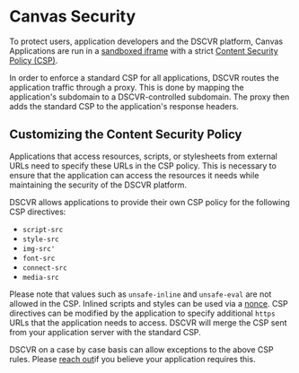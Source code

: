 # Canvas Security

To protect users, application developers and the DSCVR platform, Canvas Applications are run in a [sandboxed iframe](https://developer.mozilla.org/en-US/docs/Web/HTML/Element/iframe#sandbox) with a strict [Content Security Policy (CSP)](https://developer.mozilla.org/en-US/docs/Web/HTTP/CSP). 

In order to enforce a standard CSP for all applications, DSCVR routes the application traffic through a proxy. This is done by mapping the application's subdomain to a DSCVR-controlled subdomain. The proxy then adds the standard CSP to the application's response headers.
 
## Customizing the Content Security Policy

Applications that access resources, scripts, or stylesheets from external URLs need to specify these URLs in the CSP policy. This is necessary to ensure that the application can access the resources it needs while maintaining the security of the DSCVR platform.

DSCVR allows applications to provide their own CSP policy for the following CSP directives:

- `script-src`
- `style-src`
- `img-src'`
- `font-src`
- `connect-src`
- `media-src`

Please note that values such as `unsafe-inline` and `unsafe-eval` are not allowed in the CSP. Inlined scripts and styles can be used via a [nonce](https://content-security-policy.com/nonce/). CSP directives can be modified by the application to specify additional `https` URLs that the application needs to access. DSCVR will merge the CSP sent from your application server with the standard CSP.

DSCVR on a case by case basis can allow exceptions to the above CSP rules. Please [reach out](#questions)if you believe your application requires this.

